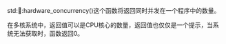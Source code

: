 std::thread::hardware_concurrency()这个函数将返回同时并发在一个程序中的数量。

在多核系统中，返回值可以是CPU核心的数量，返回值也仅仅是一个提示，当系统无法获取时，函数返回0。